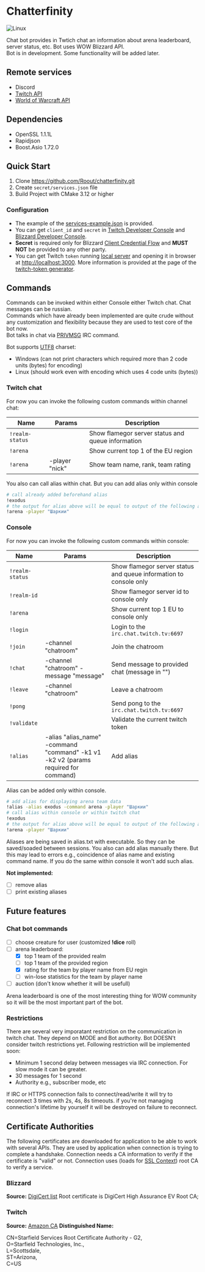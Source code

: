 # Chatterfinity

![Linux](https://github.com/Roout/chatterfinity/actions/workflows/cmake.yml/badge.svg?branch=master)

Chat bot provides in Twtich chat an information about arena leaderboard, server status, etc. Bot uses WOW Blizzard API.  
Bot is in development. Some functionality will be added later.

## Remote services

- Discord
- [Twitch API](https://dev.twitch.tv/docs/api)
- [World of Warcraft API](https://develop.battle.net/documentation/world-of-warcraft-classic/game-data-apis)

## Dependencies

- OpenSSL 1.1.1L
- Rapidjson
- Boost.Asio 1.72.0

## Quick Start

1. Clone <https://github.com/Roout/chatterfinity.git>
2. Create `secret/services.json` file
3. Build Project with CMake 3.12 or higher

### Configuration

- The example of the [services-example.json](secret/services.json) is provided.
- You can get `client_id` and `secret` in [Twitch Developer Console](https://dev.twitch.tv/) and [Blizzard Developer Console](https://develop.battle.net/).
- **Secret** is required only for Blizzard [Client Credential Flow](https://develop.battle.net/documentation/guides/using-oauth/client-credentials-flow) and **MUST NOT** be provided to any other party.  
- You can get Twitch `token` running [local server](https://github.com/Roout/twitch-token) and opening it in browser at <http://localhost:3000>. More information is provided at the page of the [twitch-token generator](https://github.com/Roout/twitch-token).

## Commands

Commands can be invoked within either Console either Twitch chat. Chat messages can be russian.  
Commands which have already been implemented are quite crude without any customization and flexibility because they are used to test core of the bot now.  
Bot talks in chat via [PRIVMSG](https://dev.twitch.tv/docs/irc/guide) IRC command.

Bot supports [UTF8](https://en.wikipedia.org/wiki/UTF-8) charset:

- Windows (can not print characters which required more than 2 code units (bytes) for encoding)
- Linux (should work even with encoding which uses 4 code units (bytes))

### Twitch chat

For now you can invoke the following custom commands within channel chat:

| Name           |  Params        | Description                                         |
|----------------|----------------|-----------------------------------------------------|
| `!realm-status`|                | Show flamegor server status and queue information   |
| `!arena`       |                | Show current top 1 of the EU region                 |
| `!arena`       | -player "nick" | Show team name, rank, team rating                   |

You also can call alias within chat. But you can add alias only within console

```bash
# call already added beforehand alias
!exodus
# the output for alias above will be equal to output of the following arena command
!arena -player "Шаркии"
```

### Console

For now you can invoke the following custom commands within console:

| Name           |  Params            | Description                                                        |
|----------------|--------------------|--------------------------------------------------------------------|
| `!realm-status`|                    | Show flamegor server status and queue information to console only  |
| `!realm-id`    |                    | Show flamegor server id to console only                            |
| `!arena`       |                    | Show current top 1 EU to console only                              |
| `!login`       |                    | Login to the `irc.chat.twitch.tv:6697`                             |
| `!join`        | -channel "chatroom"| Join the chatroom                                                  |
| `!chat`        | -channel "chatroom" -message "message" | Send message to provided chat (message in "")  |
| `!leave`       | -channel "chatroom"| Leave a chatroom                                                   |
| `!pong`        |                    | Send pong to the `irc.chat.twitch.tv:6697`                         |
| `!validate`    |                    | Validate the current twitch token                                  |
| `!alias`       | -alias "alias_name" -command "command" -k1 v1 -k2 v2 (params required for command) | Add alias |

Alias can be added only within console.

```bash
# add alias for displaying arena team data
!alias -alias exodus -command arena -player "Шаркии"
# call alias within console or within twitch chat
!exodus
# the output for alias above will be equal to output of the following arena command
!arena -player "Шаркии"
```

Aliases are being saved in alias.txt with executable. So they can be saved/soaded between sessions. You also can add alias manually there. But this may lead to errors e.g., coincidence of alias name and existing command name. If you do the same within console it won't add such alias.  

**Not implemented:**

- [ ] remove alias
- [ ] print existing aliases

## Future features

### Chat bot commands

- [ ] choose creature for user (customized **!dice** roll)
- [ ] arena leaderboard:
  - [x] top 1 team of the provided realm
  - [ ] top 1 team of the provided region
  - [x] rating for the team by player name from EU regin
  - [ ] win-lose statistics for the team by player name
- [ ] auction (don't know whether it will be usefull)

Arena leaderboard is one of the most interesting thing for WOW community so it will be the most important part of the bot.

### Restrictions

There are several very imporatant restriction on the communication in twitch chat. They depend on MODE and Bot authority.
Bot DOESN't consider twitch restrictions yet. Following restriction will be implemented soon:

- Minimum 1 second delay between messages via IRC connection. For slow mode it can be greater.
- 30 messages for 1 second
- Authority e.g., subscriber mode, etc

If IRC or HTTPS connection fails to connect/read/write it will try to reconnect 3 times with 2s, 4s, 8s timeouts. if you're not managing connection's lifetime by yourself it will be destroyed on failure to reconnect.

## Certificate Authorities

The following certificates are downloaded for application to be able to work with several APIs.
They are used by application when connection is trying to complete a handshake.
Connection needs a CA information to verify if the certificate is "valid" or not.
Connection uses (loads for [SSL Context](https://www.boost.org/doc/libs/1_72_0/doc/html/boost_asio/reference/ssl__context/load_verify_file.html)) root CA to verify a service.

### Blizzard

**Source:** [DigiCert list](https://www.digicert.com/kb/digicert-root-certificates.htm#roots)
Root certificate is DigiCert High Assurance EV Root CA;

### Twitch

**Source:** [Amazon CA](https://www.amazontrust.com/repository/)
**Distinguished Name:**  

CN=Starfield Services Root Certificate Authority - G2,  
O=Starfield Technologies\, Inc.,  
L=Scottsdale,  
ST=Arizona,  
C=US  
